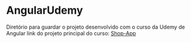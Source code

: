 # AngularUdemy
Diretório para guardar o projeto desenvolvido com o curso da Udemy de Angular
link do projeto principal do curso: [Shop-App](angular-guide-81d3b.web.app)
